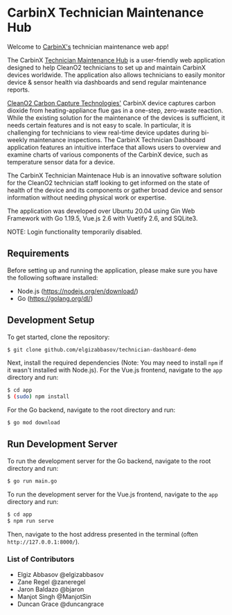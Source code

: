 # CarbinX Technician Maintenance Hub
Welcome to [CarbinX's](https://www.carbinx.com/) technician maintenance web app!

The CarbinX [Technician Maintenance Hub](https://technician-dashboard-demo.vercel.app/) is a user-friendly web application designed to help CleanO2 technicians to set up and maintain CarbinX devices worldwide. The application also allows technicians to easily monitor device & sensor health via dashboards and send regular maintenance reports.

[CleanO2 Carbon Capture Technologies'](https://cleano2.ca/) CarbinX device captures carbon dioxide from heating-appliance flue gas in a one-step, zero-waste reaction. While the existing solution for the maintenance of the devices is sufficient, it needs certain features and is not easy to scale. In particular, it is challenging for technicians to view real-time device updates during bi-weekly maintenance inspections. The CarbinX Technician Dashboard application features an intuitive interface that allows users to overview and examine charts of various components of the CarbinX device, such as temperature sensor data for a device. 

The CarbinX Technician Maintenace Hub is an innovative software solution for the CleanO2 technician staff looking to get informed on the state of health of the device and its components or gather broad device and sensor information without needing physical work or expertise.

The application was developed over Ubuntu 20.04 using Gin Web Framework with Go 1.19.5, Vue.js 2.6 with Vuetify 2.6, and SQLite3.

NOTE: Login functionality temporarily disabled.

## Requirements
Before setting up and running the application, please make sure you have the following software installed:
- Node.js (https://nodejs.org/en/download/)
- Go (https://golang.org/dl/)

## Development Setup
To get started, clone the repository:

```sh
$ git clone github.com/elgizabbasov/technician-dashboard-demo
```

Next, install the required dependencies (Note: You may need to install `npm` if it wasn't installed with Node.js). For the Vue.js frontend, navigate to the `app` directory and run:

```sh
$ cd app
$ (sudo) npm install
```

For the Go backend, navigate to the root directory and run:

```sh
$ go mod download
```

## Run Development Server
To run the development server for the Go backend, navigate to the root directory and run:

```sh
$ go run main.go
```

To run the development server for the Vue.js frontend, navigate to the `app` directory and run:

```sh
$ cd app
$ npm run serve
```

Then, navigate to the host address presented in the terminal (often `http://127.0.0.1:8000/`).

### List of Contributors
- Elgiz Abbasov @elgizabbasov
- Zane Regel @zaneregel
- Jaron Baldazo @bjaron
- Manjot Singh @ManjotSin
- Duncan Grace @duncangrace
